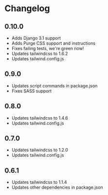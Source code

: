 Changelog
=========

0.10.0
---------
* Adds Django 3.1 support
* Adds Purge CSS support and instructions
* Fixes failing tests, we're green now!
* Updates tailwindcss to 1.6.2
* Updates tailwind.config.js

0.9.0
---------
* Updates script commands in package.json
* Fixes SASS support

0.8.0
---------
* Updates tailwindcss to 1.4.6
* Updates tailwind.config.js
  
0.7.0
---------
* Updates tailwindcss to 1.2.0
* Updates tailwind.config.js

0.6.1
---------
* Updates tailwindcss to 1.1.4
* Updates other dependencies in package.json
